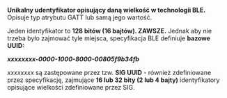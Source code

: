 **Unikalny udentyfikator opisujący daną wielkość w technologii BLE.**
Opisuje typ atrybutu GATT lub samą jego wartość.

Jeden identyfikator to **128 bitów (16 bajtów). ZAWSZE.**
Jednak aby nie trzeba było zajmować tyle miejsca, specyfikacja BLE definiuje **bazowe UUID:**

***xxxxxxxx-0000-1000-8000-00805f9b34fb***

*xxxxxxxx* są zastępowane przez tzw. **SIG UUID** - również zdefiniowane przez specyfikację, zajmujące **16 lub 32 bity (2 lub 4 bajty)** identyfikatory opisujące wielkości zdefiniowane przez SIG.